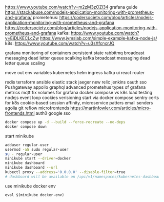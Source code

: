 https://www.youtube.com/watch?v=m2zM3zOZl34
grafana guide https://stackabuse.com/nodejs-application-monitoring-with-prometheus-and-grafana/
prometehus: https://codersociety.com/blog/articles/nodejs-application-monitoring-with-prometheus-and-grafana
https://codersociety.com/blog/articles/nodejs-application-monitoring-with-prometheus-and-grafana
kafka: https://www.youtube.com/watch?v=EiDLKECLcZw https://www.jymslab.com/simple-example-kafka-node-js/
k8s: https://www.youtube.com/watch?v=u3sXfcncrJQ

grafana monitoring of containers
persistent state
rabbitmq
    broadcast messaging
    dead letter queue
    scalking
kafka
    broadcast messaging
    dead letter queue
    scaling

move out env variables
kubernetes
helm
ingress
kafka ui
react router

redis
terraform
ansible
elastic stack
jaeger
new relic
jenkins
oauth
sso
Pushgateway
appollo graphql
advanced prometehus
types of grafana metrics
mqtt
fix volumes for grafana
docker compose vs k8s
load testing
nodejs event loop
cookies
verisioning
start via docker compose
sentry
certs for k8s
cookie-based session affinity,
microservice patters
email senders
agolia
git reflow
microfrontends
https://martinfowler.com/articles/micro-frontends.html
auth0
google sso

```bash
docker compose up -d --build --force-recreate --no-deps
docker compose down
```

start minikube

```bash
adduser regular-user
usermod -aG sudo regular-user
su - regular-user
minikube start --driver=docker
minikube dashboard
minikube dashboard --url
kubectl proxy --address='0.0.0.0' --disable-filter=true
# dashboard will be available on /api/v1/namespaces/kubernetes-dashboard/services/http:kubernetes-dashboard:/proxy
```

use minikube docker env

```
eval $(minikube docker-env)
```